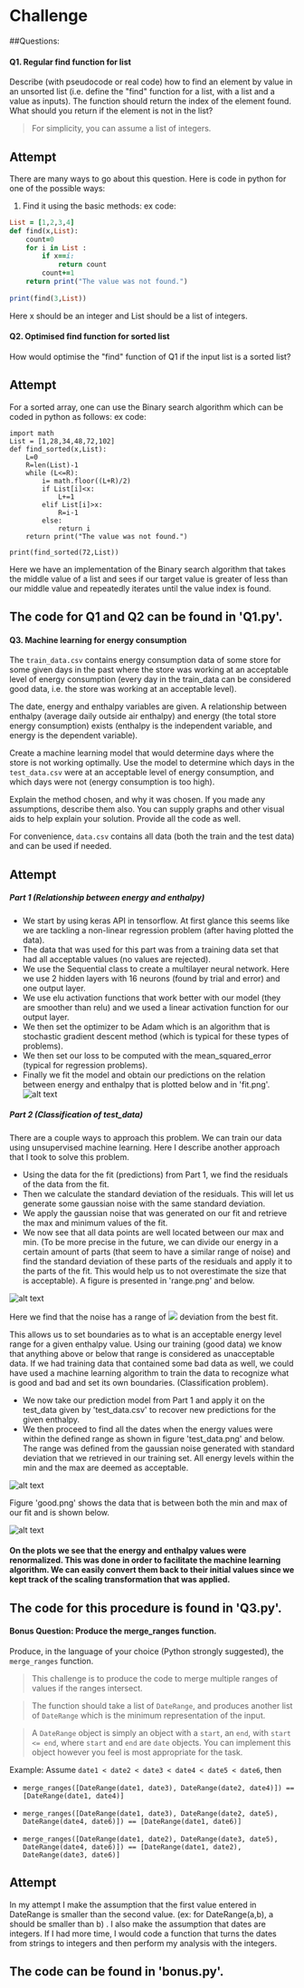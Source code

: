 # Challenge

##Questions: 

#### Q1. Regular find function for list
Describe (with pseudocode or real code) how to find an element by value in an unsorted list (i.e. define the "find" function for a list, with a list and a value as inputs). The function should return the index of the element found. What should you return if the element is not in the list?
> For simplicity, you can assume a list of integers.

## Attempt

There are many ways to go about this question. Here is code in python for one of the possible ways: 
1. Find it using the basic methods: 
ex code: 

```ruby
List = [1,2,3,4] 
def find(x,List):
    count=0
    for i in List :
        if x==i: 
            return count
        count+=1
    return print("The value was not found.")
    
print(find(3,List))
```

Here x should be an integer and List should be a list of integers.

#### Q2. Optimised find function for sorted list
How would optimise the "find" function of Q1 if the input list is a sorted list?

## Attempt

For a sorted array, one can use the Binary search algorithm which can be coded in python as follows: 
ex code: 

```
import math
List = [1,28,34,48,72,102] 
def find_sorted(x,List):
    L=0
    R=len(List)-1	
    while (L<=R):
        i= math.floor((L+R)/2)
        if List[i]<x: 
            L+=1
        elif List[i]>x:
            R=i-1
        else:
            return i       
    return print("The value was not found.")
    
print(find_sorted(72,List))
```

Here we have an implementation of the Binary search algorithm that takes the middle value of a list and sees if our target value is greater of less than our middle value and repeatedly iterates until the value index is found.

## The code for Q1 and Q2 can be found in 'Q1.py'.

#### Q3. Machine learning for energy consumption
The `train_data.csv` contains energy consumption data of some store for some given days in the past where the store was working at an acceptable level of energy consumption (every day in the train_data can be considered good data, i.e. the store was working at an acceptable level).

The date, energy and enthalpy variables are given. A relationship between enthalpy (average daily outside air enthalpy) and energy (the total store energy consumption) exists (enthalpy is the independent variable, and energy is the dependent variable).

Create a machine learning model that would determine days where the store is not working optimally. Use the model to determine which days in the `test_data.csv` were at an acceptable level of energy consumption, and which days were not (energy consumption is too high).

Explain the method chosen, and why it was chosen. If you made any assumptions, describe them also. You can supply graphs and other visual aids to help explain your solution. Provide all the code as well.

For convenience, `data.csv` contains all data (both the train and the test data) and can be used if needed.

## Attempt

##### Part 1 (Relationship between energy and enthalpy)

- We start by using keras API in tensorflow. At first glance this seems like we are tackling a non-linear regression problem (after having plotted the data).
- The data that was used for this part was from a training data set that had all acceptable values (no values are rejected). 
- We use the Sequential class to create a multilayer neural network. Here we use 2 hidden layers with 16 neurons (found by trial and error) and one output layer. 
- We use elu activation functions that work better with our model (they are smoother than relu) and we used a linear activation function for our output layer.
- We then set the optimizer to be Adam which is an algorithm that is stochastic gradient descent method (which is typical for these types of problems).
- We then set our loss to be computed with the mean_squared_error (typical for regression problems). 
- Finally we fit the model and obtain our predictions on the relation between energy and enthalpy that is plotted below and in 'fit.png'.
![alt text](https://github.com/alexandrekhoury/Challenge/blob/main/fit.png)

##### Part 2 (Classification of test_data)

There are a couple ways to approach this problem. We can train our data using unsupervised machine learning. Here I describe another approach that I took to solve this problem.

- Using the data for the fit (predictions) from Part 1, we find the residuals of the data from the fit. 
- Then we calculate the standard deviation of the residuals. This will let us generate some gaussian noise with the same standard deviation.
- We apply the gaussian noise that was generated on our fit and retrieve the max and minimum values of the fit. 
- We now see that all data points are well located between our max and min. (To be more precise in the future, we can divide our energy in a certain amount of parts (that seem to have a similar range of noise) and find the standard deviation of these parts of the residuals and apply it to the parts of the fit. This would help us to not overestimate the size that is acceptable). A figure is presented in 'range.png' and below.

![alt text](https://github.com/alexandrekhoury/Challenge/blob/main/range.png)

Here we find that the noise has a range of  <img src="https://render.githubusercontent.com/render/math?math=\pm 3 \sigma"> deviation from the best fit.

This allows us to set boundaries as to what is an acceptable energy level range for a given enthalpy value. Using our training (good data) we know that anything above or below that range is considered as unacceptable data. If we had training data that contained some bad data as well, we could have used a machine learning algorithm to train the data to recognize what is good and bad and set its own boundaries. (Classification problem).

- We now take our prediction model from Part 1 and apply it on the test_data given by 'test_data.csv' to recover new predictions for the given enthalpy.
- We then proceed to find all the dates when the energy values were within the defined range as shown in figure 'test_data.png' and below. The range was defined from the gaussian noise generated with standard deviation that we retrieved in our training set. All energy levels within the min and the max are deemed as acceptable.

![alt text](https://github.com/alexandrekhoury/Challenge/blob/main/test_data.png)

Figure 'good.png' shows the data that is between both the min and max of our fit and is shown below.

![alt text](https://github.com/alexandrekhoury/Challenge/blob/main/good.png)


#### On the plots we see that the energy and enthalpy values were renormalized. This was done in order to facilitate the machine learning algorithm. We can easily convert them back to their initial values since we kept track of the scaling transformation that was applied.

## The code for this procedure is found in 'Q3.py'.


#### Bonus Question: Produce the merge_ranges function.

Produce, in the language of your choice (Python strongly suggested), the `merge_ranges` function.

> This challenge is to produce the code to merge multiple ranges of values if the ranges intersect.

> The function should take a list of `DateRange`, and produces another list of `DateRange` which is the minimum representation of the input.

> A `DateRange` object is simply an object with a `start`, an `end`, with `start <= end`, where `start` and `end` are `date` objects. You can implement this object however you feel is most appropriate for the task.

Example:
Assume `date1 < date2 < date3 < date4 < date5 < date6`, then

+ `merge_ranges([DateRange(date1, date3), DateRange(date2, date4)]) == [DateRange(date1, date4)]`

+ `merge_ranges([DateRange(date1, date3), DateRange(date2, date5), DateRange(date4, date6)]) == [DateRange(date1, date6)]`

+ `merge_ranges([DateRange(date1, date2), DateRange(date3, date5), DateRange(date4, date6)]) == [DateRange(date1, date2), DateRange(date3, date6)]`

## Attempt

In my attempt I make the assumption that the first value entered in DateRange is smaller than the second value. (ex: for DateRange(a,b), a should be smaller than b) . 
I also make the assumption that dates are integers. If I had more time, I would code a function that turns the dates from strings to integers and then perform my analysis with the integers. 

## The code can be found in 'bonus.py'.

